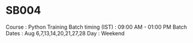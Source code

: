 # SB004
Course             : Python Training
Batch timing (IST) : 09:00 AM - 01:00 PM
Batch Dates        : Aug 6,7,13,14,20,21,27,28
Day                : Weekend 
